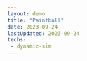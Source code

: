 ```yaml
---
layout: demo
title: "Paintball"
date: 2023-09-24
lastUpdated: 2023-09-24
techs:
 - dynamic-sim
---
```



